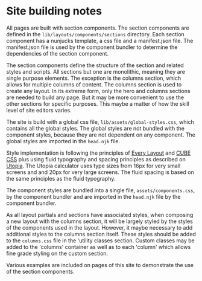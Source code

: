 # Site building notes

All pages are built with section components. The section components are defined in the `lib/layouts/components/sections` directory. Each section component has a nunjucks template, a css file and a manifest.json file. The manifest.json file is used by the component bundler to determine the dependencies of the section component.

The section components define the structure of the section and related styles and scripts. All sections but one are monolithic, meaning they are single purpose elements. The exception is the columns section, which allows for multiple columns of content. The columns section is used to create any layout. In its extreme form, only the hero and columns sections are needed to build any page. But it may be more convenient to use the other sections for specific purposes. This maybe a matter of how the skill level of site editors varies.

The site is build with a global css file, `lib/assets/global-styles.css`, which contains all the global styles. The global styles are not bundled with the component styles, because they are not dependent on any component. The global styles are imported in the `head.njk` file.

Style implementation is following the principles of [Every Layout](https://every-layout.dev/) and [CUBE CSS](https://cube.fyi/)  plus using fluid typography and spacing principles as described on [Utopia](https://utopia.fyi/). The Utopia calculator uses type sizes from 16px for very small screens and and 20px for very large screens. The fluid spacing is based on the same principles as the fluid typography. 

The component styles are bundled into a single file, `assets/components.css`, by the component bundler and are imported in the `head.njk` file by the component bundler.

As all layout partials and sections have associated styles, when composing a new layout with the columns section, it will be largely styled by the styles of the components used in the layout. However, it maybe necessary to add additional styles to the columns section itself. These styles should be added to the `columns.css` file in the 'utility classes section. Custom classes may be added to the 'columns' container as well as to each 'column' which allows fine grade styling on the custom section.

Various examples are included on pages of this site to demonstrate the use of the section components.

